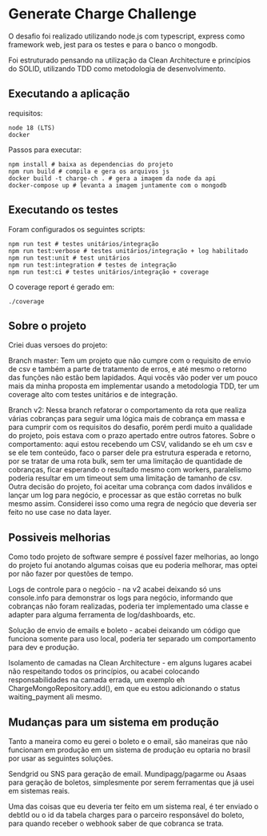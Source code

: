 # Generate Charge Challenge

O desafio foi realizado utilizando node.js com typescript, express como framework web, jest para os testes e para o banco o mongodb.

Foi estruturado pensando na utilização da Clean Architecture e princípios do SOLID, utilizando TDD como metodologia de desenvolvimento.

## Executando a aplicação
requisitos:

    node 18 (LTS)
    docker

Passos para executar:

    npm install # baixa as dependencias do projeto
    npm run build # compila e gera os arquivos js
    docker build -t charge-ch . # gera a imagem da node da api
    docker-compose up # levanta a imagem juntamente com o mongodb


## Executando os testes

Foram configurados os seguintes scripts:

    npm run test # testes unitários/integração
    npm run test:verbose # testes unitários/integração + log habilitado
    npm run test:unit # test unitários
    npm run test:integration # testes de integração
    npm run test:ci # testes unitários/integração + coverage
   O coverage report é gerado em:
   

  

    ./coverage

## Sobre o projeto

Criei duas versoes do projeto:

Branch master: Tem um projeto que não cumpre com o requisito de envio de csv e também a parte de tratamento de erros, e até mesmo o retorno das funções não estão bem lapidados. Aqui vocês vão poder ver um pouco mais da minha proposta em implementar usando a metodologia TDD, ter um coverage alto com testes unitários e de integração.
 
Branch v2: Nessa branch refatorar o comportamento da rota que realiza várias cobranças para seguir uma lógica mais de cobrança em massa e para cumprir com os requisitos do desafio, porém perdi muito a qualidade do projeto, pois estava com o prazo apertado entre outros fatores.
Sobre o comportamento: aqui estou recebendo um CSV, validando se eh um csv e se ele tem conteúdo, faco o parser dele pra estrutura esperada e retorno, por se tratar de uma rota bulk, sem ter uma limitação de quantidade de cobranças, ficar esperando o resultado mesmo com workers, paralelismo poderia resultar em um timeout sem uma limitação de tamanho de csv. Outra decisão do projeto, foi aceitar uma cobrança com dados inválidos e lançar um log para negócio, e processar as que estão corretas no bulk mesmo assim. Considerei isso como uma regra de negócio que deveria ser feito no use case no data layer.


## Possiveis melhorias

Como todo projeto de software sempre é possível fazer melhorias, ao longo do projeto fui anotando algumas coisas que eu poderia melhorar, mas optei por não fazer por questões de tempo.
 
Logs de controle para o negócio - na v2 acabei deixando só uns console.info para demonstrar os logs para negócio, informando que cobranças não foram realizadas, poderia ter implementado uma classe e adapter para alguma ferramenta de log/dashboards, etc.
 
Solução de envio de emails e boleto - acabei deixando um código que funciona somente para uso local, poderia ter separado um comportamento para dev e produção.
 
Isolamento de camadas na Clean Architecture - em alguns lugares acabei não respeitando todos os princípios, ou acabei colocando responsabilidades na camada errada, um exemplo eh ChargeMongoRepository.add(), em que eu estou adicionando o status waiting_payment ali mesmo.

## Mudanças para um sistema em produção

Tanto a maneira como eu gerei o boleto e o email, são maneiras que não funcionam em produção em um sistema de produção eu optaria no brasil por usar as seguintes soluções.
 
Sendgrid ou SNS para geração de email.
Mundipagg/pagarme ou Asaas para geração de boletos, simplesmente por serem ferramentas que já usei em sistemas reais.
 
Uma das coisas que eu deveria ter feito em um sistema real, é ter enviado o debtId ou o id da tabela charges para o parceiro responsável do boleto, para quando receber o webhook saber de que cobranca se trata.
